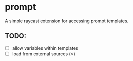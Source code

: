 # prompt

A simple raycast extension for accessing prompt templates.

## TODO:

- [ ] allow variables within templates
- [ ] load from external sources (>)
